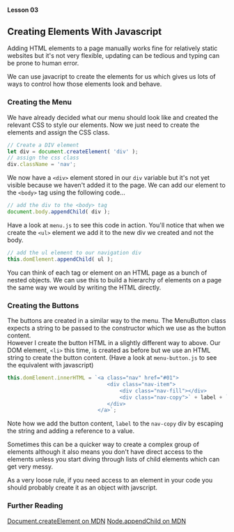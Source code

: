 #### Lesson 03
## Creating Elements With Javascript

Adding HTML elements to a page manually works fine for relatively static websites but it's not very flexible, updating can be tedious and typing can be prone to human error.  

We can use javacript to create the elements for us which gives us lots of ways to control how those elements look and behave.  

### Creating the Menu

We have already decided what our menu should look like and created the relevant CSS to style our elements. Now we just need to create the elements and assign the CSS class.  

```javascript
// Create a DIV element
let div = document.createElement( 'div' );
// assign the css class
div.className = 'nav';
```

We now have a `<div>` element stored in our `div` variable but it's not yet visible because we haven't added it to the page. We can add our element to the `<body>` tag using the following code...

```javascript
// add the div to the <body> tag
document.body.appendChild( div );
```

Have a look at `menu.js` to see this code in action. You'll notice that when we create the `<ul>` element we add it to the new div we created and not the body.

```javascript
// add the ul element to our navigation div 
this.domElement.appendChild( ul );
```

You can think of each tag or element on an HTML page as a bunch of nested objects. We can use this to build a hierarchy of elements on a page the same way we would by writing the HTML directly.  

### Creating the Buttons

The buttons are created in a similar way to the menu. The MenuButton class expects a string to be passed to the constructor which we use as the button content.  
However I create the button HTML in a slightly different way to above. Our DOM element, `<li>` this time, is created as before but we use an HTML string to create the button content. (Have a look at `menu-button.js` to see the equivalent with javascript)

```javascript
this.domElement.innerHTML = `<a class="nav" href="#01">
                                <div class="nav-item">
                                    <div class="nav-fill"></div>
                                    <div class="nav-copy">` + label + `</div>
                                </div>
                             </a>`;
```
Note how we add the button content, `label` to the `nav-copy` div by escaping the string and adding a reference to a value.  

Sometimes this can be a quicker way to create a complex group of elements although it also means you don't have direct access to the elements unless you start diving through lists of child elements which can get very messy.  

As a very loose rule, if you need access to an element in your code you should probably create it as an object with javscript.  

### Further Reading

[Document.createElement on MDN](https://developer.mozilla.org/en-US/docs/Web/API/Document/createElement)
[Node.appendChild on MDN](https://developer.mozilla.org/en-US/docs/Web/API/Node/appendChild)